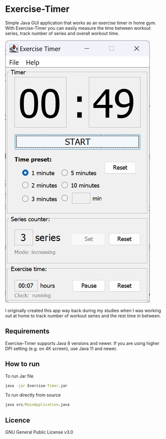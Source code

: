 # Exercise-Timer

Simple Java GUI application that works as an exercise timer in home gym. With Exercise-Timer you can easily measure the time between workout series, track number of series and overall workout time.

![screenshot.jpg](img/screenshot.jpg)

I originally created this app way back during my studies when I was working out at home to track number of workout series and the rest time in between.

## Requirements

Exercise-Timer supports Java 8 versions and newer. If you are using higher DPI setting (e.g. on 4K screen), use Java 11 and newer.

## How to run

To run Jar file

```cmd
java -jar Exercise-Timer.jar
```

To run directly from source 

```cmd
java src/MainApplication.java
```

## Licence

GNU General Public License v3.0
